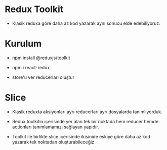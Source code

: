 # Redux Toolkit

- Klasik reduxa göre daha az kod yazarak aynı sonucu elde edebiliyoruz.

# Kurulum

- npm install @reduxjs/toolkit

- npm i react-redux

- store'u ver reducerları oluştur

# Slice

- Klasik reduxta aksiyonları ayrı reducerları ayrı dosyalarda tanımlıyorduk.

- Redux toolkitin içerisinde yer alan tek bir noktada hem reducer hemde actionları tanımlamamızı sağlayan yapıdır.

- Toolkit ile birlikte slice içerisinde ikisinide eskiye göre daha az kod yazarak tek noktadan oluşturabileceğiz
